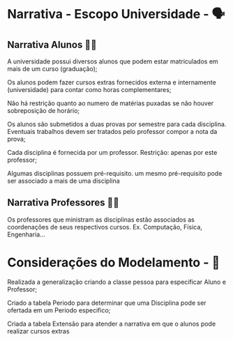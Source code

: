 # Narrativa - Escopo Universidade - :speaking_head:

## Narrativa Alunos :man_student:

A universidade possui diversos alunos que podem estar matriculados em mais de um curso (graduação);

Os alunos podem fazer cursos extras fornecidos externa e internamente (universidade) para contar como horas complementares;

Não há restrição quanto ao numero de matérias puxadas se não houver sobreposição de horário;

Os alunos são submetidos a duas provas por semestre para cada disciplina. Eventuais trabalhos devem ser tratados pelo professor compor a nota da prova;

Cada disciplina é fornecida por um professor. Restrição: apenas por este professor;

Algumas disciplinas possuem pré-requisito. um mesmo pré-requisito pode ser associado a mais de uma disciplina



## Narrativa Professores :man_teacher:

Os professores que ministram as disciplinas estão associados as coordenações de seus respectivos cursos. Ex. Computação, Física, Engenharia...



# Considerações do Modelamento - :construction:

Realizada a generalização criando a classe pessoa para especificar Aluno e Professor;

Criado a tabela Periodo para determinar que uma Disciplina pode ser ofertada em um Periodo especifico;

Criada a tabela Extensão para atender a narrativa em que o alunos pode realizar cursos extras